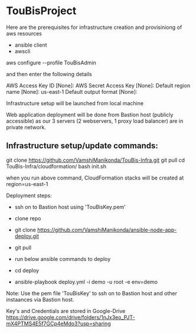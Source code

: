 # TouBisProject

Here are the prerequisites for infrastructure creation and provisiniong of aws resources
- ansible client
- awscli

aws configure --profile TouBisAdmin

and then enter the following details


AWS Access Key ID [None]:         <enter access key provided in shared file and hit enter>
AWS Secret Access Key [None]:      <enter secret key provided in shared file and hit enter>
Default region name [None]:        us-east-1
Default output format [None]:      <just hit enter>


Infrastructure setup will be launched from local machine

Web application deployment will be done from Bastion host (publicly accessible) as our 3 servers (2 webservers, 1 proxy load balancer) are in private network.


Infrastructure setup/update commands:
------------------------------

git clone https://github.com/VamshiManikonda/TouBis-Infra.git
git pull
cd TouBis-Infra/cloudformation/
bash init.sh

when you run above command, CloudFormation stacks will be created at region=us-east-1

Deployment steps:

- ssh on to Bastion host using 'TouBisKey.pem'
- clone repo
- git clone https://github.com/VamshiManikonda/ansible-node-app-deploy.git
- git pull

- run below ansible commands to deploy

- cd deploy
- ansible-playbook deploy.yml -i demo -u root -e env=demo


Note: Use the pem file 'TouBisKey' to ssh on to Bastion host and other instaances via Bastion host.

Key's and Credentials are stored in Google-Drive
https://drive.google.com/drive/folders/1nJx3eo_PJT-mX4PTMS4E5f7GCp4eMdo3?usp=sharing

